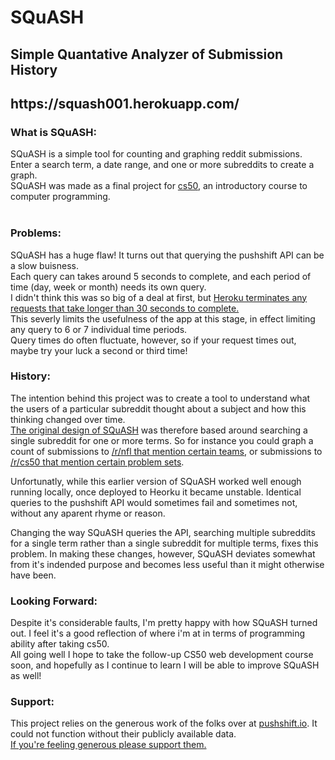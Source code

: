 <h1>SQuASH</h1>
<h2>Simple Quantative Analyzer of Submission History</h2>
<h2>https://squash001.herokuapp.com/</h2>
<h3>What is SQuASH:</h3>
<p>
SQuASH is a simple tool for counting and graphing reddit submissions.<br>
Enter a search term, a date range, and one or more subreddits to create a graph.<br>
SQuASH was made as a final project for <a href="https://www.edx.org/course/cs50s-introduction-to-computer-science">cs50</a>, an introductory course to computer programming.<br>
<br>
<h3>Problems:</h3>
<p>
SQuASH has a huge flaw! It turns out that querying the pushshift API can be a slow buisness.<br>
Each query can takes around 5 seconds to complete, and each period of time (day, week or month) needs its own query.<br>
I didn't think this was so big of a deal at first, but <a href="https://devcenter.heroku.com/articles/request-timeout">Heroku terminates any requests that take longer than 30 seconds to complete.</a><br>
This severly limits the usefulness of the app at this stage, in effect limiting any query to 6 or 7 individual time periods.<br>
Query times do often fluctuate, however, so if your request times out, maybe try your luck a second or third time!

</p>
<h3>History:</h3>
<p>
The intention behind this project was to create a tool to understand what the users of a particular subreddit thought about
a subject and how this thinking changed over time.<br>
<a href="static/Original Squash Home.png">The original design of SQuASH</a> was therefore based around searching a single subreddit
for one or more terms. So for instance you could graph a count of submissions to <a href="static/Original Squash NFL.png">/r/nfl that mention certain teams</a>, or submissions
to <a href="static/Original Squash cs50.png">/r/cs50 that mention certain problem sets</a>.
</p>
<p>
Unfortunatly, while this earlier version of SQuASH worked well enough running locally, once deployed to Heorku it became unstable. Identical
queries to the pushshift API would sometimes fail and sometimes not, without any aparent rhyme or reason.
</p>
<p>
Changing the way SQuASH queries the API, searching multiple subreddits for a single term rather than a single subreddit for multiple
terms, fixes this problem. In making these changes, however, SQuASH deviates somewhat from it's indended purpose and becomes less useful
than it might otherwise have been.
</p>
<h3>Looking Forward:</h3>
<p>
Despite it's considerable faults, I'm pretty happy with how SQuASH turned out. I feel it's a good
reflection of where i'm at in terms of programming ability after taking cs50.<br>
All going well I hope to take the follow-up CS50 web development course soon, and hopefully as I continue
to learn I will be able to improve SQuASH as well!
</p>
<h3>Support:</h3>
<p>
This project relies on the generous work of the folks over at <a href="https://pushshift.io/">pushshift.io</a>. It could not function without their publicly available
data.<br> <a href="https://pushshift.io/donations/">If you're feeling generous please support them.</a>
</p>
